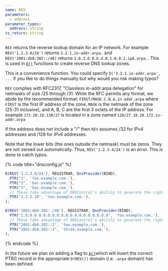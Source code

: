 ```yaml
---
name: REV
parameters:
  - address
parameter_types:
  address: string
ts_return: string
---
```


`REV` returns the reverse lookup domain for an IP network. For
example `REV('1.2.3.0/24')` returns `3.2.1.in-addr.arpa.` and
`REV('2001:db8:302::/48)` returns `2.0.3.0.8.b.d.0.1.0.0.2.ip6.arpa.`.
This is used in [`D()`](D.md) functions to create reverse DNS lookup zones.

This is a convenience function. You could specify `D('3.2.1.in-addr.arpa',
...` if you like to do things manually but why would you risk making
typos?

`REV` complies with RFC2317, "Classless in-addr.arpa delegation"
for netmasks of size /25 through /31.
While the RFC permits any format, we abide by the recommended format:
`FIRST/MASK.C.B.A.in-addr.arpa` where `FIRST` is the first IP address
of the zone, `MASK` is the netmask of the zone (25-31 inclusive),
and A, B, C are the first 3 octets of the IP address. For example
`172.20.18.130/27` is located in a zone named
`128/27.18.20.172.in-addr.arpa`

If the address does not include a "/" then `REV` assumes /32 for IPv4 addresses
and /128 for IPv6 addresses.

Note that the lower bits (the ones outside the netmask) must be zeros. They are not
zeroed out automatically. Thus, `REV('1.2.3.4/24')` is an error.  This is done
to catch typos.

{% code title="dnsconfig.js" %}
```javascript
D(REV('1.2.3.0/24'), REGISTRAR, DnsProvider(BIND),
  PTR("1", 'foo.example.com.'),
  PTR("2", 'bar.example.com.'),
  PTR("3", 'baz.example.com.'),
  // These take advantage of DNSControl's ability to generate the right name:
  PTR("1.2.3.10", 'ten.example.com.'),
);

D(REV('2001:db8:302::/48'), REGISTRAR, DnsProvider(BIND),
  PTR("1.0.0.0.0.0.0.0.0.0.0.0.0.0.0.0.0.0.0.0", 'foo.example.com.'),  // 2001:db8:302::1
  // These take advantage of DNSControl's ability to generate the right name:
  PTR("2001:db8:302::2", 'two.example.com.'),                          // 2.0.0...
  PTR("2001:db8:302::3", 'three.example.com.'),                        // 3.0.0...
);
```
{% endcode %}

In the future we plan on adding a flag to [`A()`](../domain/A.md)which will insert
the correct PTR() record in the appropriate `D(REV())` domain (i.e. `.arpa` domain) has been
defined.
